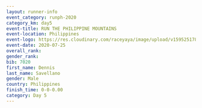 ```yaml
--- 
layout: runner-info 
event_category: runph-2020 
category_km: day5 
event-title: RUN THE PHILIPPINE MOUNTAINS 
event-location: Philippines 
event-logo: https://res.cloudinary.com/raceyaya/image/upload/v1595251780/logo/2020/Image_ds2u6w.jpg 
event-date: 2020-07-25 
overall_rank: 
gender_rank: 
bib: 7020
first_name: Dennis
last_name: Savellano 
gender: Male
country: Philippines 
finish_time: 0-0-0.00
category: Day 5
--- 
```

